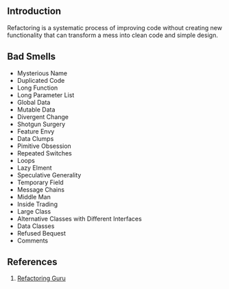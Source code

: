 ## Introduction

Refactoring is a systematic process of improving code without creating new functionality that can transform a mess into clean code and simple design.




## Bad Smells

- Mysterious Name
- Duplicated Code
- Long Function
- Long Parameter List
- Global Data
- Mutable Data
- Divergent Change
- Shotgun Surgery
- Feature Envy
- Data Clumps
- Pimitive Obsession
- Repeated Switches
- Loops
- Lazy Elment
- Speculative Generality
- Temporary Field
- Message Chains
- Middle Man
- Inside Trading
- Large Class
- Alternative Classes with Different Interfaces
- Data Classes
- Refused Bequest
- Comments

## References

1. [Refactoring Guru](https://refactoring.guru/refactoring)